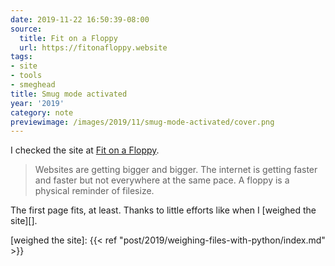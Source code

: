 ```yaml
---
date: 2019-11-22 16:50:39-08:00
source:
  title: Fit on a Floppy
  url: https://fitonafloppy.website
tags:
- site
- tools
- smeghead
title: Smug mode activated
year: '2019'
category: note
previewimage: /images/2019/11/smug-mode-activated/cover.png
---
```


I checked the site at [Fit on a Floppy][].

[Fit on a Floppy]:https://fitonafloppy.website

> Websites are getting bigger and bigger. The internet is getting faster and faster but not everywhere at the
> same pace. A floppy is a physical reminder of filesize.

The first page fits, at least. Thanks to little efforts like when I [weighed the site][].

[weighed the site]: {{< ref "post/2019/weighing-files-with-python/index.md" >}}
